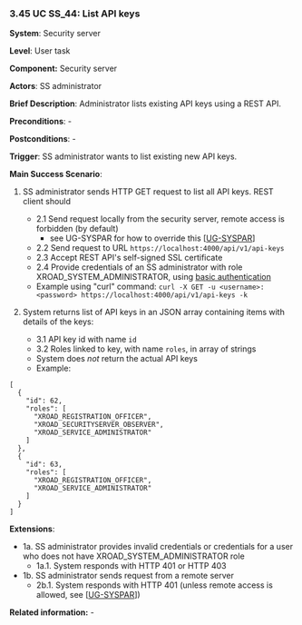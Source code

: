 ### 3.45 UC SS\_44: List API keys

**System**: Security server

**Level**: User task

**Component:** Security server

**Actors**: SS administrator

**Brief Description**: Administrator lists existing API keys using a REST API.

**Preconditions**: -

**Postconditions**: -

**Trigger**: SS administrator wants to list existing new API keys.

**Main Success Scenario**:

1.  SS administrator sends HTTP GET request to list all API keys. REST client should
    - 2.1 Send request locally from the security server, remote access is forbidden (by default)
      - see UG-SYSPAR for how to override this \[[UG-SYSPAR](#Ref_UG-SYSPAR)\]
    - 2.2 Send request to URL `https://localhost:4000/api/v1/api-keys`
    - 2.3 Accept REST API's self-signed SSL certificate
    - 2.4 Provide credentials of an SS administrator with role XROAD_SYSTEM_ADMINISTRATOR,
    using [basic authentication](https://en.wikipedia.org/wiki/Basic_access_authentication)
    - Example using "curl" command: `curl -X GET -u <username>:<password> https://localhost:4000/api/v1/api-keys -k`

2.  System returns list of API keys in an JSON array containing items with details of the keys:
    - 3.1 API key id with name `id`
    - 3.2 Roles linked to key, with name `roles`, in array of strings
    - System does *not* return the actual API keys
    - Example:

```
[
  {
    "id": 62,
    "roles": [
      "XROAD_REGISTRATION_OFFICER",
      "XROAD_SECURITYSERVER_OBSERVER",
      "XROAD_SERVICE_ADMINISTRATOR"
    ]
  },
  {
    "id": 63,
    "roles": [
      "XROAD_REGISTRATION_OFFICER",
      "XROAD_SERVICE_ADMINISTRATOR"
    ]
  }
]
```

**Extensions**:

- 1a. SS administrator provides invalid credentials or credentials for a user who does not have XROAD_SYSTEM_ADMINISTRATOR
  role
    - 1a.1. System responds with HTTP 401 or HTTP 403
- 1b. SS administrator sends request from a remote server
    - 2b.1. System responds with HTTP 401 (unless remote access is allowed, see \[[UG-SYSPAR](#Ref_UG-SYSPAR)\])

**Related information:** -